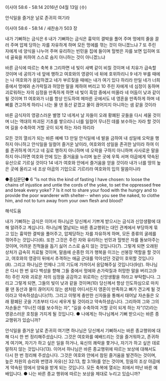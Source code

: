 이사야 58:6 - 58:14 
2016년 04월 13일 (수)

안식일을 즐거운 날로 존귀히 여기라



이사야 58:6 - 58:14 / 새찬송가 503 장


내가 기뻐하는 금식은 
6 내가 기뻐하는 금식은 흉악의 결박을 풀어 주며 멍에의 줄을 끌러 주며 압제 당하는 자를 자유하게 하며 모든 멍에를 꺾는 것이 아니겠느냐 7 또 주린 자에게 네 양식을 나누어 주며 유리하는 빈민을 집에 들이며 헐벗은 자를 보면 입히며 또 네 골육을 피하여 스스로 숨지 아니하는 것이 아니겠느냐

바른 금식에 따르는 축복
8 그리하면 네 빛이 새벽 같이 비칠 것이며 네 치유가 급속할 것이며 네 공의가 네 앞에 행하고 여호와의 영광이 네 뒤에 호위하리니 9 네가 부를 때에는 나 여호와가 응답하겠고 네가 부르짖을 때에는 내가 여기 있다 하리라 만일 네가 너희 중에서 멍에와 손가락질과 허망한 말을 제하여 버리고 10 주린 자에게 네 심정이 동하며 괴로워하는 자의 심정을 만족하게 하면 네 빛이 흑암 중에서 떠올라 네 어둠이 낮과 같이 될 것이며 11 여호와가 너를 항상 인도하여 메마른 곳에서도 네 영혼을 만족하게 하며 네 뼈를 견고하게 하리니 너는 물 댄 동산 같겠고 물이 끊어지지 아니하는 샘 같을 것이라

바른 금식자의 영광스러운 별명
12 네게서 날 자들이 오래 황폐된 곳들을 다시 세울 것이며 너는 역대의 파괴된 기초를 쌓으리니 너를 일컬어 무너진 데를 보수하는 자라 할 것이며 길을 수축하여 거할 곳이 되게 하는 자라 하리라

모든 것의 열쇠가 되는 바른 예배 
13 만일 안식일에 네 발을 금하여 내 성일에 오락을 행하지 아니하고 안식일을 일컬어 즐거운 날이라, 여호와의 성일을 존귀한 날이라 하여 이를 존귀하게 여기고 네 길로 행하지 아니하며 네 오락을 구하지 아니하며 사사로운 말을 하지 아니하면 여호와 안에 있는 즐거움을 누리며 높은 곳에 우뚝 서며 야곱에게 약속된 유산으로 기르실 것이다 14 네가 여호와 안에서 즐거움을 얻을 것이라 내가 너를 땅의 높은 곳에 올리고 네 조상 야곱의 기업으로 기르리라 여호와의 입의 말씀이니라

●중심문단● 6 "Is not this the kind of fasting I have chosen: to loose the chains of injustice and untie the cords of the yoke, to set the oppressed free and break every yoke? 7 Is it not to share your food with the hungry and to provide the poor wanderer with shelter-- when you see the naked, to clothe him, and not to turn away from your own flesh and blood?

해석도움





내가 기뻐하는 금식은 
이어서 하나님은 당신께서 기쁘게 받으시는 금식과 신앙생활에 대해 알려주고 계십니다. 하나님께 열납되는 바른 종교행위는  대인 관계에서 부당하게 묶고 있는 흉악한 결박을 풀어주고, 압제당하는 자를 자유하게 하며, 모든 종류의 굴레를 꺾어주는 것입니다(6). 또한 그것은 주린 자와 유리하는 빈민과 헐벗은 자를 돌보아주는 것이며, 어려운 친척들을 돕기 싫어 스스로 숨지 않는 것입니다(7). 그렇게 되면 오래된 상처가 급속히 치료될 것이며, 말씀에 순종한 의가 행복을 이끄는 선봉장 역할을 할 것이고, 여호와의 영광이 뒤에서 추격하는 애굽 군대를 막아섰던 것같이 호위할 것입니다(8). 그리고 하나님은 언제나 그의 기도에 가까이서 응답해주실 것입니다(9상). 하나님은 다시 한 번 유다 백성을 향해 그들 중에서 멍에와 손가락질과 허망한 말을 버리고(9하) 주린 자와 괴로운 자의 심정을 공감하고 위로하는 신앙생활을 하라고 부탁합니다. 그리고 그렇게 되면, 그들의 빛이 낮과 같을 것이며(10) 당신께서 항상 인도하심으로 마치 물 댄 동산과 물이 끊어지지 않는 샘처럼 어디서든지 영혼이 만족하고 뼈가 견고케 될 것이라고 약속하셨습니다(11). 그리고 이렇게 충만한 신자들을 통해서 태어날 자손들은 오래 황폐된 곳을 기초부터 다시 세우게 될 것이라고 약속하셨습니다. 그리하여 그와 그의 자손들은 “무너진 데를 보수하는 자”, “길을 수축하여 거할 곳이 되게 하는 자”(12)라는 영광스러운 호칭을 가지게 될 것입니다.
● 나에게는 하나님께서 기뻐 받으시는 바른 종교행위가 있습니까?

안식일을 즐거운 날로 존귀히 여기면
하나님은 당신께서 기뻐하시는 바른 종교행위에 대해 다시 한 번 정리해주셨습니다. 그것은 여호와를 예배드리는 것을 즐거워하고, 존귀하게 여기며, 자기가 하고 싶은 일을 하거나, 육신의 쾌락을 쫓거나, 자기가 하고 싶은 데로 말하지 않는 것입니다(13). 이어서 하나님은 바른 종교행위에 따르는 보상에 대해서도 다시 한 번 정리해 주셨습니다. 그것은 여호와 안에서 참된 즐거움을 발견하는 것이며, 높은 차원의 승리와 번영과 자유(신 32:13, 합 3:19)를 얻는 것이며, 믿음의 조상 야곱에게 약속된 땅에서 양육을 받게 되는 것입니다. 모든 축복에 열쇠는 죄에서 떠난 바른 예배입니다.
● 나는 바른 종교 행위에 따르는 보상을 제대로 누리고 있습니까?